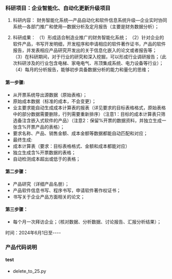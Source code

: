 ### 科研项目：企业智能化、自动化更新升级项目

1. 科研内容：
财务智能化系统—产品自动化和软件信息系统升级—企业实时协同系统—各部门推广和使用—数据分析及定月报告（主要是财务数据分析）；

2. 科研成果：
（1）形成适合制造业推广的财务智能化系统；
（2）针对企业的软件产品，书写开发明细，开发程序和申请相应的软件著作证书，产品的软件报告，并发表相应产品研究开发出的关于信息化嵌入的论文或者报告等；
（3）在科研期间，对于行业的研究和深入挖掘，可以形成行业调研报告；（此次科研涉及的行业包含电梯、家电电气、吊顶集成系统、电力设备等行业）；
（4）每月的分析报告，能够初步具备数据分析的能力和量化的思维；


#### 第一步骤:

- 从开票系统导出源数据（原始表格）；
- 原始成本数据（标准的成本，不会变更）；
- 业主要求能自动生成成本计算表的报表（详见要求的目标表格格式，原始表格中的部分数据需要删除，行列需要重新排序）（注意1：目标的成本计算表只筛选备注含嵌入式软件的产品）（注意2：保留%开票的数据资料，并独立生成一张含%开票产品的表格）；
- 要求名称、产品、销售金额、成本金额等数据都能自动匹配和对应；
- 最终生成:
- 成本计算表（要求：目标表格格式、金额和成本都能对应）
- 独立生成含%开票数据的表格；
- 自动检测成本超出或低于的表格；

#### 第二步骤：
- 产品研究（详细产品名册）；
- 产品软件信息书写、程序书写，申请软件著作权证书；
- 书写关于企业产品方面相关的论文；

#### 第三步骤：
- 每个月一次拜访企业；（核对数据、分析数据、讨论报告、汇报分析结果）；

时间：2024年6月1日至----


### 产品代码说明
#### test
- delete_to_25.py


